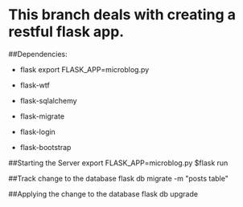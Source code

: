 # This branch deals with creating a restful flask app.

##Dependencies:
- flask
export FLASK_APP=microblog.py

- flask-wtf
- flask-sqlalchemy
- flask-migrate

- flask-login
- flask-bootstrap

##Starting the Server
export FLASK_APP=microblog.py
$flask run

##Track change to the database
flask db migrate -m "posts table"

##Applying the change to the database
flask db upgrade
